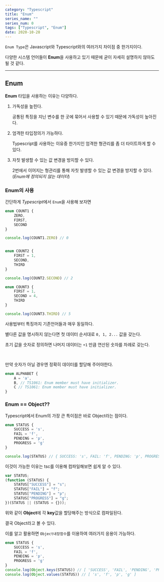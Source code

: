 ```yaml
---
category: "Typescript"
title: "Enum"
series_name: ""
series_num: 0
tags: ["Typescript", "Enum"]
date: 2020-10-28
---
```


`Enum Type`은 Javascript와 Typescript와의 여러가지 차이점 중 한가지이다.

다양한 시스템 언어들이 **Enum**을 사용하고 있기 때문에 굳이 자세히 설명하지 않아도 될 것 같다.

***

## Enum

**Enum** 타입을 사용하는 이유는 다양하다.

1. 가독성을 높힌다.

   공통된 특징을 지닌 변수를 한 곳에 묶어서 사용할 수 있기 때문에 가독성이 높아진다.

2. 엄격한 타입정의가 가능하다.

   Typescript를 사용하는 이유중 한가지인 엄격한 형관리를 좀 더 타이트하게 할 수 있다.

3. 자칫 발생할 수 있는 값 변경을 방지할 수 있다.

   2번에서 이어지는 형관리를 통해 자칫 발생할 수 있는 값 변경을 방지할 수 있다. (*Enum에 정의되지 않는 데이터*)

### Enum의 사용

간단하게 *Typescript*에서 `Enum`을 사용해 보자면

```typescript
enum COUNT1 {
    ZERO,
    FIRST,
    SECOND
}

console.log(COUNT1.ZERO) // 0


enum COUNT2 {
    FIRST = 1,
    SECOND,
    THIRD
}

console.log(COUNT2.SECOND) // 2

enum COUNT3 {
    FIRST = 1,
    SECOND = 4,
    THIRD
}

console.log(COUNT3.THIRD) // 5
```

사용법부터 특징까지 기존언어들과 매우 동일하다.

별다른 값을 명시하지 않는다면 첫 데이터 순서대로 `0, 1, 2...` 값을 갖는다.

초기 값을 숫자로 정의하면 나머지 데이터는 `+1` 만큼 연산된 숫자를 차례로 갖는다.

<br>

만약 숫자가 아닐 경우엔 정확히 데이터를 할당해 주어야한다.

```typescript
enum ALPHABET {
    A = 'a',
    B, // TS1061: Enum member must have initializer.
    C // TS1061: Enum member must have initializer.
}
```

### Enum == Object??

Typescript에서 Enum의 가장 큰 특이점은 바로 Object라는 점이다.

```typescript
enum STATUS {
    SUCCESS = 's',
    FAIL = 'f',
    PENDING = 'p',
    PROGRESS = 'g'
}

console.log(STATUS) // { SUCCESS: 's', FAIL: 'f', PENDING: 'p', PROGRESS: 'g' }
```

이것이 가능한 이유는 tsc를 이용해 컴파일해보면 쉽게 알 수 있다.

```javascript
var STATUS;
(function (STATUS) {
    STATUS["SUCCESS"] = "s";
    STATUS["FAIL"] = "f";
    STATUS["PENDING"] = "p";
    STATUS["PROGRESS"] = "g";
})(STATUS || (STATUS = {}));
```

위와 같이 **Object**에 각 **key**값을 할당해주는 방식으로 컴파일된다.

결국 Object라고 볼 수 있다.

이를 알고 활용하면 `Object내장함수`를 이용하여 여러가지 응용이 가능하다.

```typescript
enum STATUS {
    SUCCESS = 's',
    FAIL = 'f',
    PENDING = 'p',
    PROGRESS = 'g'
}
console.log(Object.keys(STATUS)) // [ 'SUCCESS', 'FAIL', 'PENDING', 'PROGRESS' ]
console.log(Object.values(STATUS)) // [ 's', 'f', 'p', 'g' ]
```
